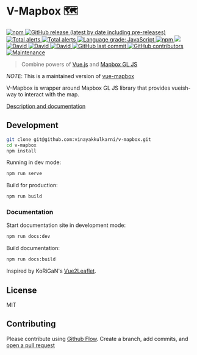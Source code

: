 # V-Mapbox 🗺 

<a title="npm" href="https://www.npmjs.com/package/v-mapbox" rel="nofollow">
  <img alt="npm" src="https://img.shields.io/npm/v/v-mapbox?label=npm%40latest&logo=npm">
</a>
<a title="GitHub Release" href="https://github.com/vinayakkulkarni/v-mapbox/releases" rel="nofollow">
  <img alt="GitHub release (latest by date including pre-releases)" src="https://img.shields.io/github/v/release/vinayakkulkarni/v-mapbox?include_prereleases&logo=github">
</a>
<a title="CI Status" href="https://github.com/vinayakkulkarni/v-mapbox/actions?query=workflow%3Aci" rel="nofollow">
  <img alt="Total alerts" src="https://github.com/vinayakkulkarni/v-mapbox/workflows/ci/badge.svg">
</a>
<a href="https://lgtm.com/projects/g/vinayakkulkarni/v-mapbox/alerts/" rel="nofollow">
  <img alt="Total alerts" src="https://img.shields.io/lgtm/alerts/g/vinayakkulkarni/v-mapbox.svg?logo=lgtm&logoWidth=18"/>
</a>
<a href="https://lgtm.com/projects/g/vinayakkulkarni/v-mapbox/context:javascript">
  <img alt="Language grade: JavaScript" src="https://img.shields.io/lgtm/grade/javascript/g/vinayakkulkarni/v-mapbox.svg?logo=lgtm&logoWidth=18"/>
</a>
<a title="downloads" href="http://npm-stat.com/charts.html?package=v-mapbox" rel="nofollow">
  <img alt="npm" src="https://img.shields.io/npm/dm/v-mapbox">
</a>
<a title="deploy" href="https://github.com/algolia/shipjs" rel="nofollow">
  <img src="https://img.shields.io/badge/deploy-🛳%20Ship.js-blue?style=flat" />
</a>
<a title="Dependencies" href="https://david-dm.org/vinayakkulkarni/v-mapbox" rel="nofollow">
  <img alt="David" src="https://img.shields.io/david/vinayakkulkarni/v-mapbox">
</a>
<a title="Dev Dependencies" href="https://david-dm.org/vinayakkulkarni/v-mapbox?type=dev" rel="nofollow">
  <img alt="David" src="https://img.shields.io/david/dev/vinayakkulkarni/v-mapbox">
</a>
<a title="Peer Dependencies" href="https://david-dm.org/vinayakkulkarni/v-mapbox?type=peer" rel="nofollow">
  <img alt="David" src="https://img.shields.io/david/peer/vinayakkulkarni/v-mapbox">
</a>
<a title="Last Commit" href="https://github.com/vinayakkulkarni/v-mapbox/commits/master" rel="nofollow">
  <img alt="GitHub last commit" src="https://img.shields.io/github/last-commit/vinayakkulkarni/v-mapbox">
</a>
<a title="Contributors" href="https://github.com/vinayakkulkarni/v-mapbox/graphs/contributors" rel="nofollow">
  <img alt="GitHub contributors" src="https://img.shields.io/github/contributors/vinayakkulkarni/v-mapbox">
</a>
<a title="maintenance" href="https://github.com/vinayakkulkarni/v-mapbox/commits/master" rel="nofollow">
  <img alt="Maintenance" src="https://img.shields.io/maintenance/yes/2020">
</a>

> Combine powers of [Vue.js](https://vuejs.org/) and [Mapbox GL JS](https://mapbox.com/mapbox-gl-js)

_NOTE_: This is a maintained version of [vue-mapbox](https://github.com/soal/vue-mapbox)

V-Mapbox is wrapper around Mapbox GL JS library that provides vueish-way to interact with the map.

[Description and documentation](https://v-mapbox.netlify.app/)

## Development

```sh
git clone git@github.com:vinayakkulkarni/v-mapbox.git
cd v-mapbox
npm install
```

Running in dev mode:

```sh
npm run serve
```

Build for production:

```sh
npm run build
```

### Documentation

Start documentation site in development mode:
```sh
npm run docs:dev
```

Build documentation:
```sh
npm run docs:build
```

Inspired by KoRiGaN's [Vue2Leaflet](https://github.com/KoRiGaN/Vue2Leaflet).

## License
MIT

## Contributing
Please contribute using [Github Flow](https://guides.github.com/introduction/flow/). Create a branch, add commits, and [open a pull request](https://github.com/vinayakkulkarni/v-mapbox/compare)
